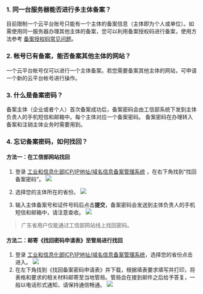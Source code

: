
### 1. 同一台服务器能否进行多主体备案？

目前限制一个云平台账号只能有一个主体的备案信息（主体即为个人或单位）。如需使用同一服务器办理其他主体的备案，您可以利用备案授权码进行备案，使用方法参考 [备案授权码常见问题](http://tce.fsphere.cn/document/product/243/9713)。

### 2. 帐号已有备案，能否备案其他主体的网站？

一个云平台帐号仅可以进行一个主体备案。若您需要备案其他主体的网站，可申请一个新的云平台帐号进行操作。

### 3. 什么是备案密码？

备案主体（企业或者个人）首次备案成功后，备案密码会由工信部系统下发到主体负责人的手机短信和邮箱中。每个主体对应一个备案密码。
备案密码在办理转入备案和注销主体业务时需要用到。

### 4. 忘记备案密码，如何找回？

#### 方法一：在工信部网站找回

1. 登录 [工业和信息化部ICP/IP地址/域名信息备案管理系统](http://www.miitbeian.gov.cn/state/outPortal/loginPortal.action) ，在右下角找到“找回备案密码”。
  ![](https://mc.qcloudimg.com/static/img/b67ac810d7b8f0d44d3566e3664fbe3e/xiugai1.jpg)

2. 选择您的主体所在的省份。
 ![](https://mc.qcloudimg.com/static/img/746e15a46d01e039bd39e1e7d1848c55/image.jpg)

3. 输入主体备案号和证件号码后点击**提交**，备案密码会发送到主体负责人的手机短信和邮箱中，请注意查收。
![](https://mc.qcloudimg.com/static/img/294bf01b09198daba9efac7d3320de6c/image.jpg)

>广东省用户仅能通过工信部网站线上找回密码。

#### 方法二：邮寄《找回密码申请表》至管局进行找回
1. 登录 [工业和信息化部ICP/IP地址/域名信息备案管理系统](http://www.miitbeian.gov.cn/state/outPortal/loginPortal.action)，选择您的省份点击进入。
![](https://mc.qcloudimg.com/static/img/d4e1b77361b56a2288af916447ce5cd6/xiugai2.jpg)
2. 在左下角找到《找回备案密码申请表》并下载，根据填表要求填写并打印，将表格和要求的相关材料邮寄至当地管局。管局会在接到邮件之后给予答复，一般以电话形式通知，请保持通信畅通。
![](https://mc.qcloudimg.com/static/img/eeed1c3994eeec72a05210506cf10658/xiugai3.jpg)

 
